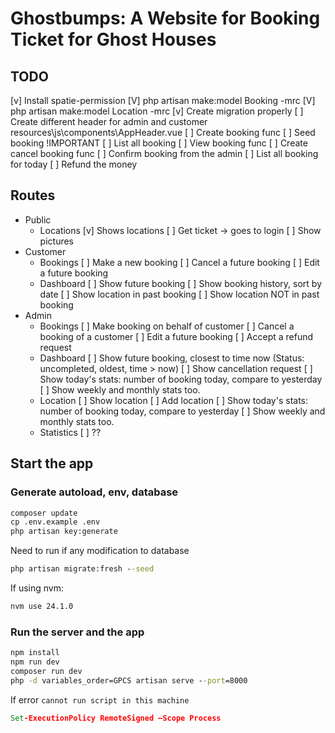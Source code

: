 # Ghostbumps: A Website for Booking Ticket for Ghost Houses

## TODO

[v] Install spatie-permission
[V] php artisan make:model Booking -mrc
[V] php artisan make:model Location -mrc
[v] Create migration properly
[ ] Create different header for admin and customer resources\js\components\AppHeader.vue
[ ] Create booking func
    [ ] Seed booking !IMPORTANT
    [ ] List all booking
    [ ] View booking func
    [ ] Create cancel booking func
[ ] Confirm booking from the admin
    [ ] List all booking for today
    [ ] Refund the money

## Routes

- Public
    - Locations
        [v] Shows locations
        [ ] Get ticket -> goes to login
        [ ] Show pictures
- Customer
    - Bookings
        [ ] Make a new booking
        [ ] Cancel a future booking
        [ ] Edit a future booking
    - Dashboard
        [ ] Show future booking
        [ ] Show booking history, sort by date
        [ ] Show location in past booking
        [ ] Show location NOT in past booking
- Admin
    - Bookings
        [ ] Make booking on behalf of customer
        [ ] Cancel a booking of a customer
        [ ] Edit a future booking
        [ ] Accept a refund request
    - Dashboard
        [ ] Show future booking, closest to time now (Status: uncompleted, oldest, time > now)
        [ ] Show cancellation request
        [ ] Show today's stats: number of booking today, compare to yesterday
        [ ] Show weekly and monthly stats too.
        <!-- https://github.com/nathanreyes/v-calendar/issues/632 -->
    - Location
        [ ] Show location
        [ ] Add location
        [ ] Show today's stats: number of booking today, compare to yesterday
        [ ] Show weekly and monthly stats too.
        <!-- https://github.com/nathanreyes/v-calendar/issues/632 -->
    - Statistics
        [ ] ??

## Start the app

### Generate autoload, env, database

```cmd
composer update
cp .env.example .env
php artisan key:generate
```

Need to run if any modification to database

```cmd
php artisan migrate:fresh --seed
```

If using nvm:

```cmd
nvm use 24.1.0
```

### Run the server and the app

```cmd
npm install
npm run dev
composer run dev
php -d variables_order=GPCS artisan serve --port=8000
```

If error `cannot run script in this machine`

```cmd
Set-ExecutionPolicy RemoteSigned –Scope Process
```
